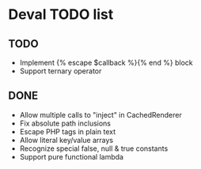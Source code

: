 Deval TODO list
===============

TODO
----

- Implement {% escape $callback %}{% end %} block
- Support ternary operator

DONE
----

- Allow multiple calls to "inject" in CachedRenderer
- Fix absolute path inclusions
- Escape PHP tags in plain text
- Allow literal key/value arrays
- Recognize special false, null & true constants
- Support pure functional lambda
